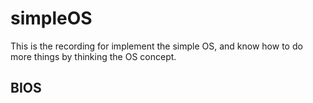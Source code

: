 # simpleOS

This is the recording for implement the simple OS, and know how to do more things by thinking the OS concept.


## BIOS
